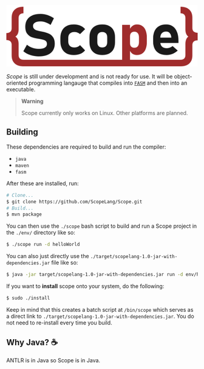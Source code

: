 <img src="img/Scope.svg" alt="Scope Logo"/>

*Scope* is still under development and is not ready for use.
It will be object-oriented programming langauge that compiles into [`FASM`](https://flatassembler.net/) and then into an executable.

> **Warning**
>
> Scope currently only works on Linux. Other platforms are planned.

## Building

These dependencies are required to build and run the compiler:
- `java`
- `maven`
- `fasm`

After these are installed, run:

```bash
# Clone...
$ git clone https://github.com/ScopeLang/Scope.git
# Build...
$ mvn package
```
You can then use the `./scope` bash script to build and run a Scope project in the `./env/` directory like so:
```bash
$ ./scope run -d helloWorld
```
You can also just directly use the `./target/scopelang-1.0-jar-with-dependencies.jar` file like so:
```bash
$ java -jar target/scopelang-1.0-jar-with-dependencies.jar run -d env/helloWorld
```
If you want to **install** scope onto your system, do the following:
```bash
$ sudo ./install
```
Keep in mind that this creates a batch script at `/bin/scope` which serves as a
direct link to `./target/scopelang-1.0-jar-with-dependencies.jar`. You do not need to re-install every time you build.

## Why Java? ☕

ANTLR is in Java so Scope is in Java.